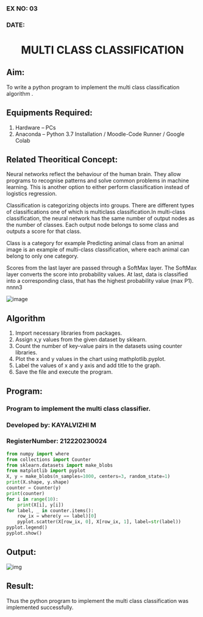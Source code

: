 ### EX NO: 03
### DATE:
# <p align="center"> MULTI CLASS CLASSIFICATION</p>
## Aim:
To write a python program to implement the multi class classification algorithm .

## Equipments Required:
1. Hardware – PCs
2. Anaconda – Python 3.7 Installation / Moodle-Code Runner / Google Colab

## Related Theoritical Concept:

Neural networks reflect the behaviour of the human brain. They allow programs to recognise patterns and solve common problems in machine learning. This is another option to either perform classification instead of logistics regression.

Classification is categorizing objects into groups. There are different types of classifications one of which is multiclass classification.In multi-class classification, the neural network has the same number of output nodes as the number of classes. Each output node belongs to some class and outputs a score for that class.

Class is a category for example Predicting animal class from an animal image is an example of multi-class classification, where each animal can belong to only one category.

Scores from the last layer are passed through a SoftMax layer. The SoftMax layer converts the score into probability values. At last, data is classified into a corresponding class, that has the highest probability value (max P1). nnnn3

![image](https://user-images.githubusercontent.com/75413726/164184310-34c5cb1b-d44a-41be-b36a-167aa6848835.png)


## Algorithm
1. Import necessary libraries from packages.
2. Assign x,y values from the given dataset by sklearn.
3. Count the number of key-value pairs in the datasets using counter libraries.
4. Plot the x and y values in the chart using mathplotlib.pyplot.
5. Label the values of x and y axis and add title to the graph.
6. Save the file and execute the program.

## Program:

### Program to implement the multi class classifier.
### Developed by: KAYALVIZHI M
### RegisterNumber: 212220230024 
```python
from numpy import where
from collections import Counter
from sklearn.datasets import make_blobs
from matplotlib import pyplot
X, y = make_blobs(n_samples=1000, centers=3, random_state=1)
print(X.shape, y.shape)
counter = Counter(y)
print(counter)
for i in range(10):
    print(X[i], y[i])
for label, _ in counter.items():
    row_ix = where(y == label)[0]
    pyplot.scatter(X[row_ix, 0], X[row_ix, 1], label=str(label))
pyplot.legend()
pyplot.show()
```
## Output:
![img](https://user-images.githubusercontent.com/75413726/164184815-ae7fe8a0-f9c0-4b53-b5f2-de820edc3988.jpg)


## Result:
Thus the python program to implement the multi class classification was implemented successfully.
